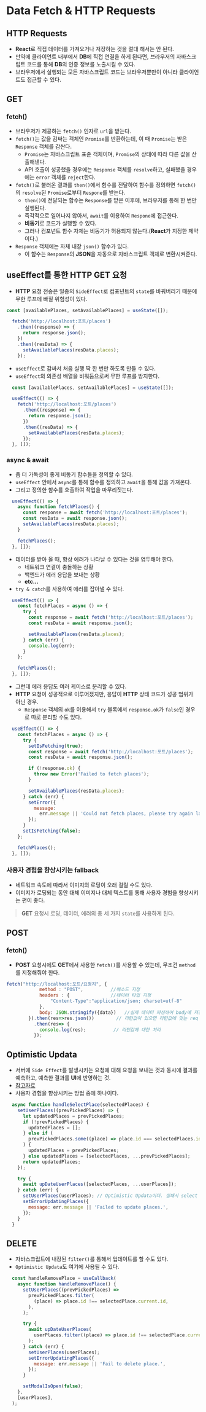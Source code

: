 # Data Fetch & HTTP Requests

## HTTP Requests

- **React**로 직접 데이터를 가져오거나 저장하는 것을 절대 해서는 안 된다.
- 만약에 클라이언트 내부에서 **DB**에 직접 연결을 하게 된다면, 브라우저의 자바스크립트 코드를 통해 **DB**의 인증 정보를 노출시킬 수 있다.
- 브라우저에서 실행되는 모든 자바스크립트 코드는 브라우저뿐만이 아니라 클라이언트도 접근할 수 있다.

## GET

### fetch()

- 브라우저가 제공하는 `fetch()` 인자로 `url`을 받는다.
- `fetch()`는 값을 감싸는 객체인 `Promise`를 반환하는데, 이 때 `Promise`는 받은 `Response` 객체를 감싼다.
  - `Promise`는 자바스크립트 표준 객체이며, `Promise`의 상태에 따라 다른 값을 산출해낸다.
  - API 호출이 성공했을 경우에는 `Response` 객체를 `resolve`하고, 실패했을 경우에는 `error` 객체를 `reject`한다.
- `fetch()`로 불러온 결과를 `then()`에서 함수를 전달하여 함수를 정의하면 `fetch()`의 `resolve`된 `Promise`로부터 `Respone`를 받는다.
  - `then()`에 전달되는 함수는 `Response`를 받은 이후에, 브라우저를 통해 한 번만 실행된다.
  - 즉각적으로 일어나지 않아서, `await`를 이용하여 `Respone`에 접근한다.
  - **비동기**로 코드가 실행할 수 있다.
  - 그러나 컴포넌트 함수 자체는 비동기가 허용되지 않는다.(**React**가 지정한 제약이다.)
- `Response` 객체에는 자체 내장 `json()` 함수가 있다.
  - 이 함수는 `Response`의 **JSON**을 자동으로 자바스크립트 객체로 변환시켜준다.
 
## useEffect를 통한 HTTP GET 요청

- **HTTP** 요청 전송은 일종의 `SideEffect`로 컴포넌트의 `state`를 바꿔버리기 때문에 무한 루프에 빠질 위험성이 있다.


```javascript
const [availablePlaces, setAvailablePlaces] = useState([]);

  fetch('http://localhost:포트/places')
    .then((response) => {
      return response.json();
    })
    .then((resData) => {
      setAvailablePlaces(resData.places);
    });
```

- `useEffect`로 감싸서 처음 실행 딱 한 번만 하도록 만들 수 있다.
- `useEffect`의 의존성 배열을 비워둠으로써 무한 루프를 방지한다.

```javascript
  const [availablePlaces, setAvailablePlaces] = useState([]);

  useEffect(() => {
    fetch('http://localhost:포트/places')
      .then((response) => {
        return response.json();
      })
      .then((resData) => {
        setAvailablePlaces(resData.places);
      });
  }, []);
```



### async & await

- 좀 더 가독성이 좋게 비동기 함수들을 정의할 수 있다.
- `useEffect` 안에서 `async`를 통해 함수를 정의하고 `await`을 통해 값을 가져온다.
- 그리고 정의한 함수를 호출하여 작업을 마무리짓는다.

```javascript
  useEffect(() => {
    async function fetchPlaces() {
      const response = await fetch('http://localhost:포트/places');
      const resData = await response.json();
      setAvailablePlaces(resData.places);
    }

    fetchPlaces();
  }, []);
```

- 데이터를 받아 올 때, 항상 에러가 나타날 수 있다는 것을 염두해야 한다.
  - 네트워크 연결이 충돌하는 상황
  - 백엔드가 에러 응답을 보내는 상황
  - **etc...** 
- `try & catch`를 사용하여 에러를 잡아낼 수 있다.

```javascript
  useEffect(() => {
    const fetchPlaces = async () => {
      try {
        const response = await fetch('http://localhost:포트/places');
        const resData = await response.json();

        setAvailablePlaces(resData.places);
      } catch (err) {
        console.log(err);
      }
    };

    fetchPlaces();
  }, []);
```

- 그런데 에러 응답도 여러 케이스로 분리할 수 있다.
- **HTTP** 요청이 성공적으로 이루어졌지만, 응답이 **HTTP** 상태 코드가 성공 범위가 아닌 경우.
  - `Response` 객체의 `ok`를 이용해서 `try` 블록에서 `response.ok`가 `false`인 경우로 따로 분리할 수도 있다.

```javascript
  useEffect(() => {
    const fetchPlaces = async () => {
      try {
        setIsFetching(true);
        const response = await fetch('http://localhost:포트/places');
        const resData = await response.json();

        if (!response.ok) {
          throw new Error('Failed to fetch places');
        }

        setAvailablePlaces(resData.places);
      } catch (err) {
        setError({
          message:
            err.message || 'Could not fetch places, please try again later.',
        });
      }
      setIsFetching(false);
    };

    fetchPlaces();
  }, []);
```

### 사용자 경험을 향상시키는 fallback

- 네트워크 속도에 따라서 이미지의 로딩이 오래 걸릴 수도 있다.
- 이미지가 로딩되는 동안 대체 이미지나 대체 텍스트를 통해 사용자 경험을 향상시키는 편이 좋다.

> **GET** 요청시 로딩, 데이터, 에러의 총 세 가지 `state`를 사용하게 된다.

## POST

### fetch()

- **POST** 요청시에도 **GET**에서 사용한 `fetch()`를 사용할 수 있는데, 무조건 `method`를 지정해줘야 한다.

```javascript
fetch("http://localhost:포트/요청지", {
            method : "POST",          //메소드 지정
            headers : {               //데이터 타입 지정
                "Content-Type":"application/json; charset=utf-8"
            },
            body: JSON.stringify({data})   //실제 데이터 파싱하여 body에 저장
        }).then(res=>res.json())        // 리턴값이 있으면 리턴값에 맞는 req 지정
          .then(res=> {
            console.log(res);          // 리턴값에 대한 처리
          });
```

## Optimistic Updata

- 서버에 `Side Effect`를 발생시키는 요청에 대해 요청을 보내는 것과 동시에 결과를 예측하고, 예측한 결과를 **UI**에 반영하는 것.
- [참고자료](https://velog.io/@jhjung3/Optimistic-Updates-%EA%B5%AC%ED%98%84%ED%95%98%EA%B8%B0-with-%EB%A6%AC%EC%95%A1%ED%8A%B8-%EC%BF%BC%EB%A6%AC)
- 사용자 경험을 향상시키는 방법 중에 하나이다.

```javascript
  async function handleSelectPlace(selectedPlaces) {
    setUserPlaces((prevPickedPlaces) => {
      let updatedPlaces = prevPickedPlaces;
      if (!prevPickedPlaces) {
        updatedPlaces = [];
      } else if (
        prevPickedPlaces.some((place) => place.id === selectedPlaces.id)
      ) {
        updatedPlaces = prevPickedPlaces;
      } else updatedPlaces = [selectedPlaces, ...prevPickedPlaces];
      return updatedPlaces;
    });

    try {
      await upDateUserPlaces([selectedPlaces, ...userPlaces]); 
    } catch (err) {
      setUserPlaces(userPlaces); // Optimistic Updata이다. 실패시 select 하기 전으로 돌아간다.
      setErrorUpdatingPlaces({
        message: err.message || 'Failed to update places.',
      });
    }
  }
```

## DELETE

- 자바스크립트에 내장된 `filter()`를 통해서 업데이트를 할 수도 있다.
- `Optimistic Updata`도 여기에 사용될 수 있다.

```javascript
  const handleRemovePlace = useCallback(
    async function handleRemovePlace() {
      setUserPlaces((prevPickedPlaces) =>
        prevPickedPlaces.filter(
          (place) => place.id !== selectedPlace.current.id,
        ),
      );

      try {
        await upDateUserPlaces(
          userPlaces.filter((place) => place.id !== selectedPlace.current.id),
        );
      } catch (err) {
        setUserPlaces(userPlaces);
        setErrorUpdatingPlaces({
          message: err.message || 'Fail to delete place.',
        });
      }

      setModalIsOpen(false);
    },
    [userPlaces],
  );
```
